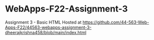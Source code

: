 # WebApps-F22-Assignment-3
Assignment 3 - Basic HTML
Hosted at https://github.com/44-563-Web-Apps-F22/44563-webapps-assignment-3-dheerajkrishna458/blob/main/index.html